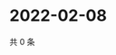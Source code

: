 # 2022-02-08

共 0 条

<!-- BEGIN WEIBO -->
<!-- 最后更新时间 Tue Feb 08 2022 23:15:21 GMT+0800 (China Standard Time) -->

<!-- END WEIBO -->
